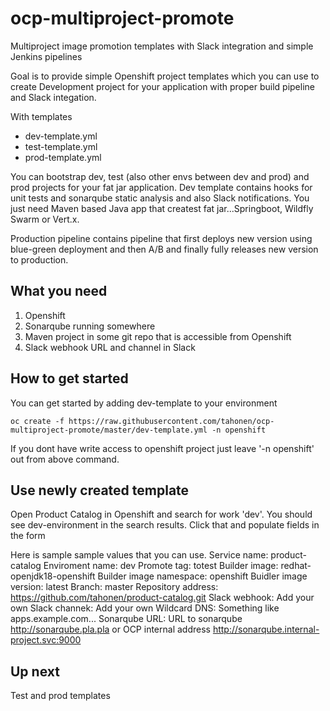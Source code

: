 # ocp-multiproject-promote
Multiproject image promotion templates with Slack integration and simple Jenkins pipelines

Goal is to provide simple Openshift project templates which you can use to create Development project for your application with proper build pipeline and Slack integation. 

With templates
* dev-template.yml
* test-template.yml
* prod-template.yml

You can bootstrap dev, test (also other envs between dev and prod) and prod projects for your fat jar application. Dev template contains hooks for unit tests and sonarqube static analysis and also Slack notifications. You just need Maven based Java app that createst fat jar...Springboot, Wildfly Swarm or Vert.x.

Production pipeline contains pipeline that first deploys new version using blue-green deployment and then A/B and finally fully releases new version to production.

## What you need

1. Openshift
2. Sonarqube running somewhere
3. Maven project in some git repo that is accessible from Openshift
4. Slack webhook URL and channel in Slack

## How to get started

You can get started by adding dev-template to your environment

```
oc create -f https://raw.githubusercontent.com/tahonen/ocp-multiproject-promote/master/dev-template.yml -n openshift
``` 
If you dont have write access to openshift project just leave '-n openshift' out from above command.

## Use newly created template

Open Product Catalog in Openshift and search for work 'dev'. You should see dev-environment in the search results. Click that and populate fields in the form

Here is sample sample values that you can use.
Service name: product-catalog
Enviroment name: dev
Promote tag: totest
Builder image: redhat-openjdk18-openshift
Builder image namespace: openshift
Buidler image version: latest
Branch: master
Repository address: https://github.com/tahonen/product-catalog.git
Slack webhook: Add your own 
Slack channek: Add your own
Wildcard DNS: Something like apps.example.com...
Sonarqube URL: URL to sonarqube http://sonarqube.pla.pla or OCP internal address http://sonarqube.internal-project.svc:9000

## Up next

Test and prod templates 
